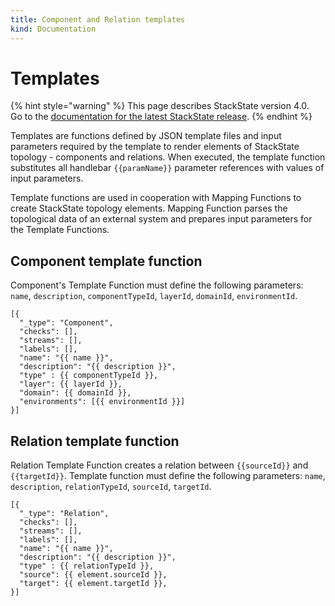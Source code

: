 ```yaml
---
title: Component and Relation templates
kind: Documentation
---
```


# Templates

{% hint style="warning" %}
This page describes StackState version 4.0.<br />Go to the [documentation for the latest StackState release](https://docs.stackstate.com/).
{% endhint %}

Templates are functions defined by JSON template files and input parameters required by the template to render elements of StackState topology - components and relations. When executed, the template function substitutes all handlebar `{{paramName}}` parameter references with values of input parameters.

Template functions are used in cooperation with Mapping Functions to create StackState topology elements. Mapping Function parses the topological data of an external system and prepares input parameters for the Template Functions.

## Component template function

Component's Template Function must define the following parameters: `name`, `description`, `componentTypeId`, `layerId`, `domainId`, `environmentId`.

```text
[{
  "_type": "Component",
  "checks": [],
  "streams": [],
  "labels": [],
  "name": "{{ name }}",
  "description": "{{ description }}",
  "type" : {{ componentTypeId }},
  "layer": {{ layerId }},
  "domain": {{ domainId }},
  "environments": [{{ environmentId }}]
}]
```

## Relation template function

Relation Template Function creates a relation between `{{sourceId}}` and `{{targetId}}`. Template function must define the following parameters: `name`, `description`, `relationTypeId`, `sourceId`, `targetId`.

```text
[{
  "_type": "Relation",
  "checks": [],
  "streams": [],
  "labels": [],
  "name": "{{ name }}",
  "description": "{{ description }}",
  "type" : {{ relationTypeId }},
  "source": {{ element.sourceId }},
  "target": {{ element.targetId }},
}]
```

